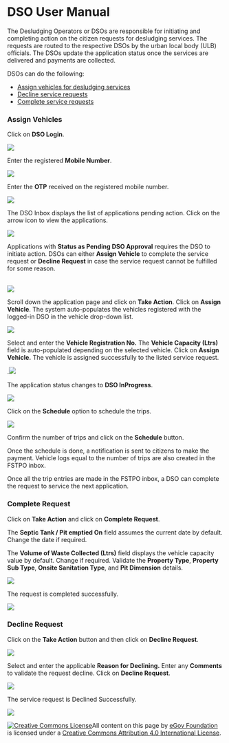 # DSO User Manual

The Desludging Operators or DSOs are responsible for initiating and completing action on the citizen requests for desludging services. The requests are routed to the respective DSOs by the urban local body (ULB) officials. The DSOs update the application status once the services are delivered and payments are collected.

DSOs can do the following:&#x20;

* [Assign vehicles for desludging services](dso-user-manual.md#assign-vehicles)
* [Decline service requests](dso-user-manual.md#decline-request)
* [Complete service requests](dso-user-manual.md#complete-request)

### Assign Vehicles

Click on **DSO Login**.

![](<../../../.gitbook/assets/Screenshot 2022-05-17 at 3.38.54 PM.png>)

Enter the registered **Mobile Number**.

![](<../../../.gitbook/assets/Screenshot 2022-05-17 at 3.43.51 PM.png>)

Enter the **OTP** received on the registered mobile number.

![](<../../../.gitbook/assets/Screenshot 2022-05-17 at 3.45.31 PM.png>)

The DSO Inbox displays the list of applications pending action. Click on the arrow icon to view the applications.

![](<../../../.gitbook/assets/Screenshot 2022-05-17 at 3.46.01 PM.png>)

Applications with **Status as Pending DSO Approval** requires the DSO to initiate action. DSOs can either **Assign Vehicle** to complete the service request or **Decline Request** in case the service request cannot be fulfilled for some reason.

\
![](<../../../.gitbook/assets/image (8).png>)

Scroll down the application page and click on **Take Action**. Click on **Assign Vehicle**. The system auto-populates the vehicles registered with the logged-in DSO in the vehicle drop-down list.

![](<../../../.gitbook/assets/image (29).png>)

Select and enter the **Vehicle Registration No.** The **Vehicle Capacity (Ltrs)** field is auto-populated depending on the selected vehicle. Click on **Assign Vehicle.** The vehicle is assigned successfully to the listed service request.

.![](<../../../.gitbook/assets/image (15).png>)

The application status changes to **DSO InProgress**.

&#x20;![](<../../../.gitbook/assets/image (13).png>)

Click on the **Schedule** option to schedule the trips.

&#x20;![](<../../../.gitbook/assets/image (34).png>)

Confirm the number of trips and click on the **Schedule** button.&#x20;

Once the schedule is done, a notification is sent to citizens to make the payment. Vehicle logs equal to the number of trips are also created in the FSTPO inbox.&#x20;

Once all the trip entries are made in the FSTPO inbox, a DSO can complete the request to service the next application.&#x20;

### Complete Request

Click on **Take Action** and click on **Complete Request**.&#x20;

The **Septic Tank / Pit emptied On** field assumes the current date by default. Change the date if required.

The **Volume of Waste Collected (Ltrs)** field displays the vehicle capacity value by default. Change if required. Validate the **Property Type**, **Property Sub Type**, **Onsite Sanitation Type**, and **Pit Dimension** details.&#x20;

![](<../../../.gitbook/assets/image (31).png>)

The request is completed successfully.

![](<../../../.gitbook/assets/image (18).png>)

### Decline Request

Click on the **Take Action** button and then click on **Decline Request**. &#x20;

![](<../../../.gitbook/assets/image (33).png>)

Select and enter the applicable **Reason for Declining.** Enter any **Comments** to validate the request decline. Click on **Decline Request**.

![](<../../../.gitbook/assets/image (25).png>)&#x20;

The service request is Declined Successfully.&#x20;

&#x20;![](<../../../.gitbook/assets/image (44).png>)&#x20;



[![Creative Commons License](https://i.creativecommons.org/l/by/4.0/80x15.png)](http://creativecommons.org/licenses/by/4.0/)All content on this page by [eGov Foundation ](https://egov.org.in/)is licensed under a [Creative Commons Attribution 4.0 International License](http://creativecommons.org/licenses/by/4.0/).
